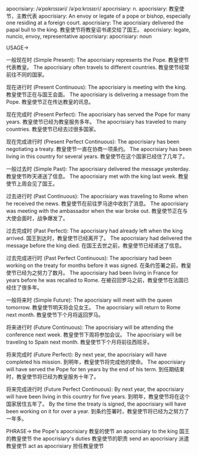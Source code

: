 apocrisiary: /əˈpɒkrɪsɪəri/ /əˈpɑːkrɪsɪɛri/
apocrisiary: n.
apocrisiary: 教皇使节，主教代表
apocrisiary: An envoy or legate of a pope or bishop, especially one residing at a foreign court.
apocrisiary: The apocrisiary delivered the papal bull to the king. 教皇使节将教皇诏书递交给了国王。
apocrisiary: legate, nuncio, envoy, representative
apocrisiary:
apocrisiary: noun


USAGE->

一般现在时 (Simple Present):
The apocrisiary represents the Pope.  教皇使节代表教皇。
The apocrisiary often travels to different countries. 教皇使节经常前往不同的国家。

现在进行时 (Present Continuous):
The apocrisiary is meeting with the king. 教皇使节正在与国王会面。
The apocrisiary is delivering a message from the Pope. 教皇使节正在传达教皇的讯息。

现在完成时 (Present Perfect):
The apocrisiary has served the Pope for many years.  教皇使节已经为教皇服务多年。
The apocrisiary has traveled to many countries. 教皇使节已经去过很多国家。

现在完成进行时 (Present Perfect Continuous):
The apocrisiary has been negotiating a treaty.  教皇使节一直在协商一项条约。
The apocrisiary has been living in this country for several years. 教皇使节在这个国家已经住了几年了。

一般过去时 (Simple Past):
The apocrisiary delivered the message yesterday. 教皇使节昨天递送了信息。
The apocrisiary met with the king last week. 教皇使节上周会见了国王。

过去进行时 (Past Continuous):
The apocrisiary was traveling to Rome when he received the news.  教皇使节在前往罗马途中收到了消息。
The apocrisiary was meeting with the ambassador when the war broke out. 教皇使节正在与大使会面时，战争爆发了。

过去完成时 (Past Perfect):
The apocrisiary had already left when the king arrived.  国王到达时，教皇使节已经离开了。
The apocrisiary had delivered the message before the king died.  在国王去世之前，教皇使节已经递送了信息。


过去完成进行时 (Past Perfect Continuous):
The apocrisiary had been working on the treaty for months before it was signed.  在条约签署之前，教皇使节已经为之努力了数月。
The apocrisiary had been living in France for years before he was recalled to Rome.  在被召回罗马之前，教皇使节在法国已经住了很多年。

一般将来时 (Simple Future):
The apocrisiary will meet with the queen tomorrow. 教皇使节明天将会见女王。
The apocrisiary will return to Rome next month. 教皇使节下个月将返回罗马。

将来进行时 (Future Continuous):
The apocrisiary will be attending the conference next week.  教皇使节下周将参加会议。
The apocrisiary will be traveling to Spain next month.  教皇使节下个月将前往西班牙。

将来完成时 (Future Perfect):
By next year, the apocrisiary will have completed his mission.  到明年，教皇使节将完成他的使命。
The apocrisiary will have served the Pope for ten years by the end of his term. 到任期结束时，教皇使节将已经为教皇服务十年了。

将来完成进行时 (Future Perfect Continuous):
By next year, the apocrisiary will have been living in this country for five years.  到明年，教皇使节将在这个国家居住五年了。
By the time the treaty is signed, the apocrisiary will have been working on it for over a year.  到条约签署时，教皇使节将已经为之努力了一年多。


PHRASE->
the Pope's apocrisiary  教皇的使节
an apocrisiary to the king  国王的教皇使节
the apocrisiary's duties 教皇使节的职责
send an apocrisiary 派遣教皇使节
act as apocrisiary 担任教皇使节

